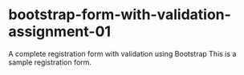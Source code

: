 # bootstrap-form-with-validation-assignment-01
A complete registration form with validation using Bootstrap
This is a sample registration form.